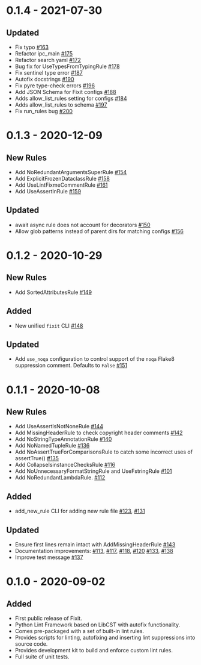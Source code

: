 # 0.1.4 - 2021-07-30
## Updated
- Fix typo [#163](https://github.com/Instagram/Fixit/pull/163)
- Refactor ipc_main [#175](https://github.com/Instagram/Fixit/pull/175)
- Refactor search yaml [#172](https://github.com/Instagram/Fixit/pull/172)
- Bug fix for UseTypesFromTypingRule [#178](https://github.com/Instagram/Fixit/pull/178)
- Fix sentinel type error [#187](https://github.com/Instagram/Fixit/pull/187)
- Autofix docstrings [#190](https://github.com/Instagram/Fixit/pull/190)
- Fix pyre type-check errors [#196](https://github.com/Instagram/Fixit/pull/196)
- Add JSON Schema for Fixit configs [#188](https://github.com/Instagram/Fixit/pull/188)
- Adds allow_list_rules setting for configs [#184](https://github.com/Instagram/Fixit/pull/184)
- Adds allow_list_rules to schema [#197](https://github.com/Instagram/Fixit/pull/197)
- Fix run_rules bug [#200](https://github.com/Instagram/Fixit/pull/200)

# 0.1.3 - 2020-12-09

## New Rules
- Add NoRedundantArgumentsSuperRule [#154](https://github.com/Instagram/Fixit/pull/154)
- Add ExplicitFrozenDataclassRule [#158](https://github.com/Instagram/Fixit/pull/158)
- Add UseLintFixmeCommentRule [#161](https://github.com/Instagram/Fixit/pull/161)
- Add UseAssertInRule [#159](https://github.com/Instagram/Fixit/pull/159)

## Updated
- await async rule does not account for decorators [#150](https://github.com/Instagram/Fixit/pull/150)
- Allow glob patterns instead of parent dirs for matching configs [#156](https://github.com/Instagram/Fixit/pull/156)

# 0.1.2 - 2020-10-29

## New Rules
- Add SortedAttributesRule [#149](https://github.com/Instagram/Fixit/pull/149)

## Added
- New unified `fixit` CLI [#148](https://github.com/Instagram/Fixit/pull/148)

## Updated
- Add `use_noqa` configuration to control support of the `noqa` Flake8 suppression comment. Defaults to `False` [#151](https://github.com/Instagram/Fixit/pull/151)

# 0.1.1 - 2020-10-08

## New Rules
- Add UseAssertIsNotNoneRule [#144](https://github.com/Instagram/Fixit/pull/144)
- Add MissingHeaderRule to check copyright header comments [#142](https://github.com/Instagram/Fixit/pull/142)
- Add NoStringTypeAnnotationRule [#140](https://github.com/Instagram/Fixit/pull/140)
- Add NoNamedTupleRule [#136](https://github.com/Instagram/Fixit/pull/136)
- Add NoAssertTrueForComparisonsRule to catch some incorrect uses of assertTrue() [#135](https://github.com/Instagram/Fixit/pull/135)
- Add CollapseIsinstanceChecksRule [#116](https://github.com/Instagram/Fixit/pull/116)
- Add NoUnnecessaryFormatStringRule and UseFstringRule [#101](https://github.com/Instagram/Fixit/pull/101)
- Add NoRedundantLambdaRule. [#112](https://github.com/Instagram/Fixit/pull/112)

## Added
- add_new_rule CLI for adding new rule file [#123](https://github.com/Instagram/Fixit/pull/123), [#131](https://github.com/Instagram/Fixit/pull/131)

## Updated
- Ensure first lines remain intact with AddMissingHeaderRule [#143](https://github.com/Instagram/Fixit/pull/143)
- Documentation improvements: [#113](https://github.com/Instagram/Fixit/pull/113), [#117](https://github.com/Instagram/Fixit/pull/117),
[#118](https://github.com/Instagram/Fixit/pull/118), [#120](https://github.com/Instagram/Fixit/pull/120)
[#133](https://github.com/Instagram/Fixit/pull/133), [#138](https://github.com/Instagram/Fixit/pull/138)
- Improve test message [#137](https://github.com/Instagram/Fixit/pull/137)

# 0.1.0 - 2020-09-02

## Added

 - First public release of Fixit.
 - Python Lint Framework based on LibCST with autofix functionality.
 - Comes pre-packaged with a set of built-in lint rules.
 - Provides scripts for linting, autofixing and inserting lint suppressions into source code.
 - Provides development kit to build and enforce custom lint rules.
 - Full suite of unit tests.
